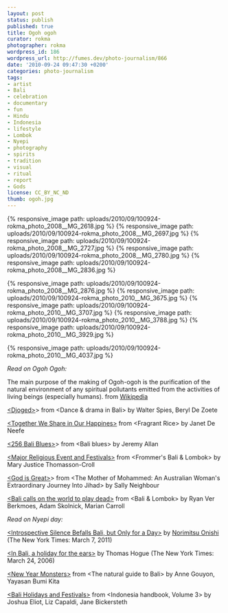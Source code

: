 ```yaml
---
layout: post
status: publish
published: true
title: Ogoh ogoh
curator: rokma
photographer: rokma
wordpress_id: 186
wordpress_url: http://fumes.dev/photo-journalism/866
date: '2010-09-24 09:47:30 +0200'
categories: photo-journalism
tags:
- artist
- Bali
- celebration
- documentary
- fun
- Hindu
- Indonesia
- lifestyle
- Lombok
- Nyepi
- photography
- spirits
- tradition
- visual
- ritual
- report
- Gods
license: CC_BY_NC_ND
thumb: ogoh.jpg
---
```



{% responsive_image path: uploads/2010/09/100924-rokma_photo_2008__MG_2618.jpg %}
{% responsive_image path: uploads/2010/09/100924-rokma_photo_2008__MG_2697.jpg %}
{% responsive_image path: uploads/2010/09/100924-rokma_photo_2008__MG_2727.jpg %}
{% responsive_image path: uploads/2010/09/100924-rokma_photo_2008__MG_2780.jpg %}
{% responsive_image path: uploads/2010/09/100924-rokma_photo_2008__MG_2836.jpg %}

{% responsive_image path: uploads/2010/09/100924-rokma_photo_2008__MG_2876.jpg %}
{% responsive_image path: uploads/2010/09/100924-rokma_photo_2010__MG_3675.jpg %}
{% responsive_image path: uploads/2010/09/100924-rokma_photo_2010__MG_3707.jpg %}
{% responsive_image path: uploads/2010/09/100924-rokma_photo_2010__MG_3788.jpg %}
{% responsive_image path: uploads/2010/09/100924-rokma_photo_2010__MG_3929.jpg %}

{% responsive_image path: uploads/2010/09/100924-rokma_photo_2010__MG_4037.jpg %}

_Read on Ogoh Ogoh:_

The main purpose of the making of Ogoh-ogoh is the purification of the natural environment of any spiritual pollutants emitted from the activities of living beings (especially humans).  from <a target="_blank" href="http://en.wikipedia.org/wiki/Ogoh-ogoh" rel="nofollow">Wikipedia</a>

<a href="http://books.google.com/books?id=zZ_Zk_E1lG0C&lpg=PA243&dq=ogoh%20ogoh&pg=PA243#v=onepage&q=ogoh%20ogoh&f=false" target="_blank">&lt;Djoged&gt;</a>&gt; from &lt;Dance &amp; drama in Bali&gt; by Walter Spies, Beryl De Zoete

<a href="http://books.google.com/books?id=9_FR9UgpaRIC&lpg=PA141&dq=ogoh%20ogoh&pg=PA141#v=onepage&q=ogoh%20ogoh&f=false" target="_blank">&lt;Together We Share in Our Happines&gt;</a> from &lt;Fragrant Rice&gt; by Janet De Neefe

<a href="http://books.google.com/books?id=dpUMTUnGtjIC&lpg=PA256&dq=ogoh%20ogoh&pg=PA256#v=onepage&q=ogoh%20ogoh&f=false" target="_blank">&lt;256 Bali Blues&gt;</a>&gt; from &lt;Bali blues&gt; by Jeremy Allan

<a href="http://books.google.com/books?id=-SdPoFp5WY0C&lpg=PA32&dq=ogoh%20ogoh&pg=PA32#v=onepage&q=ogoh%20ogoh&f=false" target="_blank">&lt;Major Religious Event and Festivals&gt;</a> from &lt;Frommer's Bali & Lombok&gt; by Mary Justice Thomasson-Croll

<a href="http://books.google.com/books?id=Lw_pNuHejjAC&lpg=PA49&dq=ogoh%20ogoh&pg=PA49#v=onepage&q=ogoh%20ogoh&f=false" target="_blank">&lt;God is Great&gt;</a>&gt; from &lt;The Mother of Mohammed: An Australian Woman's Extraordinary Journey Into Jihad&gt; by Sally Neighbour

<a href="http://books.google.com/books?id=j7YosVd8wEMC&lpg=PA62&dq=ogoh%20ogoh&pg=PA62#v=onepage&q=ogoh%20ogoh&f=false" target="_blank">&lt;Bali calls on the world to play dead&gt;</a> from &lt;Bali &amp; Lombok&gt; by Ryan Ver Berkmoes, Adam Skolnick, Marian Carroll



_Read on Nyepi day:_

<a target="_blank" href="http://www.nytimes.com/2011/03/07/world/asia/07indonesia.html?_r=1" rel="nofollow">&lt;Introspective Silence Befalls Bali, but Only for a Day&gt;</a> by <a href="http://topics.nytimes.com/topics/reference/timestopics/people/o/norimitsu_onishi/index.html?inline=nyt-per" target="_blank" rel="nofollow">Norimitsu Onishi</a> (The New York Times: March 7, 2011)

<a target="_blank" href="http://www.nytimes.com/2006/03/24/opinion/24iht-edhogue.html" rel="nofollow"> &lt;In Bali, a holiday for the ears&gt;</a> by Thomas Hogue (The New York Times:  March 24, 2006)

<a target="_blank" href="http://books.google.com/books?id=RzUPfuQ1GO0C&pg=PP93&dq=ogoh+ogoh&hl=en&ei=7Nx6TqG8KITJrQeFh_3CDw&sa=X&oi=book_result&ct=result&resnum=5&ved=0CEAQ6AEwBA#v=onepage&q=ogoh%20ogoh&f=false">&lt;New Year Monsters&gt;</a> from &lt;The natural guide to Bali&gt;  by Anne Gouyon, Yayasan Bumi Kita


<a target="_blank" href="http://books.google.com/books?id=ktv0_me9x2UC&lpg=PA321&dq=ogoh%20ogoh&pg=PA321#v=onepage&q=ogoh%20ogoh&f=false">&lt;Bali Holidays and Festivals&gt;</a> from &lt;Indonesia handbook, Volume 3&gt; by Joshua Eliot, Liz Capaldi, Jane Bickersteth
